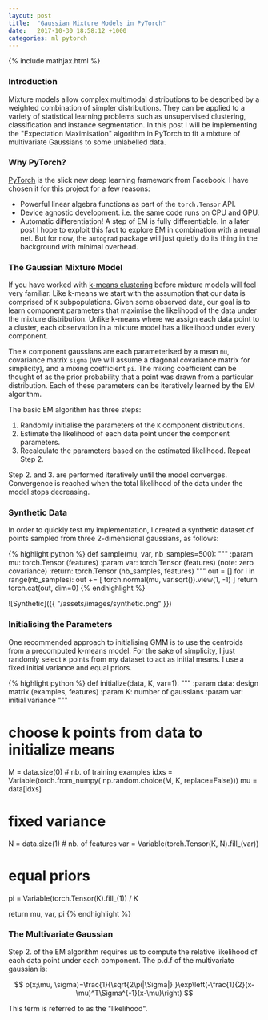 ```yaml
---
layout: post
title:  "Gaussian Mixture Models in PyTorch"
date:   2017-10-30 18:58:12 +1000
categories: ml pytorch
---
```


{% include mathjax.html %}

### Introduction

Mixture models allow complex multimodal distributions to be described by
a weighted combination of simpler distributions. They can be applied to a variety
of statistical learning problems such as unsupervised clustering, classification
and instance segmentation. In this post I will be implementing the
"Expectation Maximisation" algorithm in PyTorch to fit a mixture of multivariate
Gaussians to some unlabelled data.

###  Why PyTorch?

[PyTorch][pytorch] is the slick new deep learning framework from Facebook.
I have chosen it for this project for a few reasons:
- Powerful linear algebra functions as part of the `torch.Tensor` API.
- Device agnostic development. i.e. the same code runs on CPU and GPU.
- Automatic differentiation! A step of EM is fully differentiable. In a later post
I hope to exploit this fact to explore EM in combination with a neural net.
But for now, the `autograd` package will just quietly do its thing in the background
with minimal overhead.

### The Gaussian Mixture Model

If you have worked with [k-means clustering][kmeans] before mixture models will
feel very familiar. Like k-means we start with the assumption
that our data is comprised of `K` subpopulations. Given some observed data, our
goal is to learn component parameters that maximise the likelihood of the
data under the mixture distribution. Unlike k-means where we assign each data point
to a cluster, each observation in a mixture model has a likelihood under every
component.

The `K` component gaussians are each parameterised by a mean `mu`, covariance
matrix `sigma` (we will assume a diagonal covariance matrix for simplicity),
and a mixing coefficient `pi`. The mixing coefficient can be thought of as
the prior probability that a point was drawn from a particular distribution. Each
of these parameters can be iteratively learned by the EM algorithm.

The basic EM algorithm has three steps:
1. Randomly initialise the parameters of the `K` component distributions.
2. Estimate the likelihood of each data point under the component parameters.
3. Recalculate the parameters based on the estimated likelihood. Repeat Step 2.

Step 2. and 3. are performed iteratively until the model converges. Convergence
is reached when the total likelihood of the data under the model stops
decreasing.

### Synthetic Data

In order to quickly test my implementation, I created a synthetic dataset of
points sampled from three 2-dimensional gaussians, as follows:

{% highlight python %}
def sample(mu, var, nb_samples=500):
    """
    :param mu: torch.Tensor (features)
    :param var: torch.Tensor (features) (note: zero covariance)
    :return: torch.Tensor (nb_samples, features)
    """
    out = []
    for i in range(nb_samples):
        out += [
            torch.normal(mu, var.sqrt()).view(1, -1)
        ]
    return torch.cat(out, dim=0)
{% endhighlight %}


![Synthetic]({{ "/assets/images/synthetic.png" }})


### Initialising the Parameters

One recommended approach to initialising GMM is to use the centroids
from a precomputed k-means model. For the sake of simplicity, I just randomly
select `K` points from my dataset to act as initial means. I use a fixed initial
variance and equal priors.

{% highlight python %}
def initialize(data, K, var=1):
  """
  :param data: design matrix (examples, features)
  :param K: number of gaussians
  :param var: initial variance
  """
  # choose k points from data to initialize means
  M = data.size(0) # nb. of training examples
  idxs = Variable(torch.from_numpy(
      np.random.choice(M, K, replace=False)))
  mu = data[idxs]

  # fixed variance
  N = data.size(1) # nb. of features
  var = Variable(torch.Tensor(K, N).fill_(var))

  # equal priors
  pi = Variable(torch.Tensor(K).fill_(1)) / K

  return mu, var, pi
{% endhighlight %}


### The Multivariate Gaussian

Step 2. of the EM algorithm requires us to compute the relative likelihood of
each data point under each component. The p.d.f of the multivariate gaussian is:

$$
   p(x;\mu, \sigma)=\frac{1}{\sqrt{2\pi|\Sigma|} }\exp\left(-\frac{1}{2}(x-\mu)^T\Sigma^{-1}(x-\mu)\right)
$$

This term is referred to as the "likelihood".


[pytorch]: https://pytorch.org
[kmeans]: https://en.wikipedia.org/wiki/K-means_clustering
